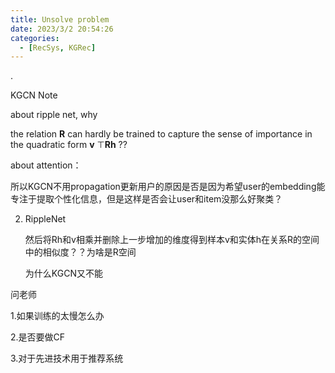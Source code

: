 ```yaml
---
title: Unsolve problem
date: 2023/3/2 20:54:26
categories:
  - [RecSys, KGRec]
---
```


.

<!-- more -->


KGCN Note

about ripple net, why

the relation **R** can hardly be trained to capture the sense of importance in the quadratic form **v** ⊤**Rh** ??

about attention：

所以KGCN不用propagation更新用户的原因是否是因为希望user的embedding能专注于提取个性化信息，但是这样是否会让user和item没那么好聚类？



2. RippleNet

   然后将Rh和v相乘并删除上一步增加的维度得到样本v和实体h在关系R的空间中的相似度？？为啥是R空间

   为什么KGCN又不能



问老师

1.如果训练的太慢怎么办

2.是否要做CF

3.对于先进技术用于推荐系统

